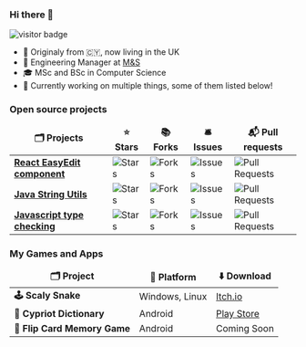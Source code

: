 <h3>Hi there 👋</h3>

<span><img src="https://visitor-badge.laobi.icu/badge?page_id=giorgosart" alt="visitor badge"/></span>

- 📍 Originaly from 🇨🇾, now living in the UK	
- 💼 Engineering Manager at [M&S](https://github.com/DigitalInnovation)
- 🎓 MSc and BSc in Computer Science
- 🔭 Currently working on multiple things, some of them listed below!

<h3>Open source projects</h3>
<table>
  <thead align="center">
    <tr border: none;>
      <td><b>🗂️ Projects</b></td>
      <td><b>⭐ Stars</b></td>
      <td><b>📚 Forks</b></td>
      <td><b>🛎 Issues</b></td>
      <td><b>📬 Pull requests</b></td>
    </tr>
  </thead>
  <tbody>
    <tr>
      <td><a href="https://github.com/giorgosart/react-easy-edit"><b>React EasyEdit component</b></a></td>
      <td><img alt="Stars" src="https://img.shields.io/github/stars/giorgosart/react-easy-edit?style=flat-square&labelColor=343b41"/></td>
      <td><img alt="Forks" src="https://img.shields.io/github/forks/giorgosart/react-easy-edit?style=flat-square&labelColor=343b41"/></td>
      <td><img alt="Issues" src="https://img.shields.io/github/issues/giorgosart/react-easy-edit?style=flat-square&labelColor=343b41"/></td>
      <td><img alt="Pull Requests" src="https://img.shields.io/github/issues-pr/giorgosart/react-easy-edit?style=flat-square&labelColor=343b41"/></td>
    </tr>
    <tr>
      <td><a href="https://github.com/giorgosart/java-string-utils"><b>Java String Utils</b></a></td>
      <td><img alt="Stars" src="https://img.shields.io/github/stars/giorgosart/java-string-utils?style=flat-square&labelColor=343b41"/></td>
      <td><img alt="Forks" src="https://img.shields.io/github/forks/giorgosart/java-string-utils?style=flat-square&labelColor=343b41"/></td>
      <td><img alt="Issues" src="https://img.shields.io/github/issues/giorgosart/java-string-utils?style=flat-square&labelColor=343b41"/></td>
      <td><img alt="Pull Requests" src="https://img.shields.io/github/issues-pr/giorgosart/java-string-utils?style=flat-square&labelColor=343b41"/></td>
    </tr>
    <tr>
      <td><a href="https://github.com/giorgosart/strong-typed"><b>Javascript type checking</b></a></td>
      <td><img alt="Stars" src="https://img.shields.io/github/stars/giorgosart/strong-typed?style=flat-square&labelColor=343b41"/></td>
      <td><img alt="Forks" src="https://img.shields.io/github/forks/giorgosart/strong-typed?style=flat-square&labelColor=343b41"/></td>
      <td><img alt="Issues" src="https://img.shields.io/github/issues/giorgosart/strong-typed?style=flat-square&labelColor=343b41"/></td>
      <td><img alt="Pull Requests" src="https://img.shields.io/github/issues-pr/giorgosart/strong-typed?style=flat-square&labelColor=343b41"/></td>
    </tr>
  </tbody>
</table>

<h3>My Games and Apps</h3>
<table>
  <thead align="center">
    <tr border: none;>
      <td><b>🗂️ Project</b></td>
      <td><b>📡 Platform</b></td>
      <td><b>⬇️ Download</b></td>      
    </tr>
  </thead>
  <tbody>
    <tr>
      <td><b>🕹️ Scaly Snake</b></td>
      <td>Windows, Linux</td>
      <td><a href="https://giorgosart.itch.io/scaly-snake/devlog/643971/scaly-snake-is-live">Itch.io</a></td>
    </tr>
    <tr>
      <td><b>📱 Cypriot Dictionary</b></a></td>
      <td>Android</td>
      <td><a href="https://play.google.com/store/apps/details?id=uk.co.artemiou.cypriotdictionary">Play Store</a></td>
    </tr>
    <tr>
      <td><b>📱 Flip Card Memory Game</b></td>
      <td>Android</td>
      <td><a>Coming Soon</a></td>
    </tr>
  </tbody>
</table>
